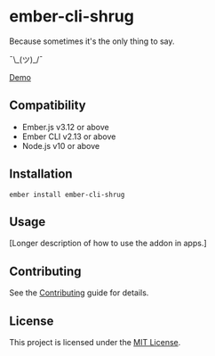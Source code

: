 # ember-cli-shrug

Because sometimes it's the only thing to say.

¯\\\_(ツ)\_/¯

[Demo](http://blimmer.github.io/ember-cli-shrug/)


Compatibility
------------------------------------------------------------------------------

* Ember.js v3.12 or above
* Ember CLI v2.13 or above
* Node.js v10 or above


Installation
------------------------------------------------------------------------------

```
ember install ember-cli-shrug
```


Usage
------------------------------------------------------------------------------

[Longer description of how to use the addon in apps.]


Contributing
------------------------------------------------------------------------------

See the [Contributing](CONTRIBUTING.md) guide for details.


License
------------------------------------------------------------------------------

This project is licensed under the [MIT License](LICENSE.md).
